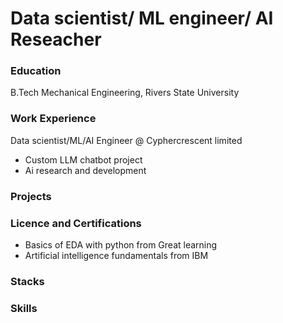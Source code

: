 # Data scientist/ ML engineer/ AI Reseacher

### Education
B.Tech Mechanical Engineering, Rivers State University

### Work Experience
Data scientist/ML/AI Engineer @ Cyphercrescent limited
- Custom LLM chatbot project
- Ai research and development

### Projects

### Licence and Certifications
- Basics of EDA with python from Great learning
- Artificial intelligence fundamentals from IBM

### Stacks

### Skills
